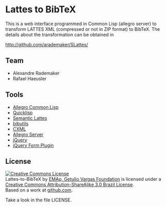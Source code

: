 
# Lattes to BibTeX

This is a web interface programmed in Common Lisp (allegro server) to
transform LATTES XML (compressed or not in ZIP format) to BibTeX. The details
about the transformation can be obtained in

http://github.com/arademaker/SLattes/
  
## Team

- Alexandre Rademaker
- Rafael Haeusler

## Tools

- [Allegro Common Lisp](http://www.franz.com)
- [Quicklisp](http://quicklisp.org)
- [Semantic Lattes](http://github.com/arademaker/SLattes/)
- [bibutils](http://sourceforge.net/p/bibutils/home/Bibutils/)
- [CXML](http://common-lisp.net/project/cxml/)
- [Allegro Server](http://allegroserve.sourceforge.net/)
- [jQuery](http://jquery.com/)
- [jQuery Form Plugin](http://jquery.malsup.com/form/)

## License

<p></p>
<a rel="license"
href="http://creativecommons.org/licenses/by-sa/3.0/br/"><img
alt="Creative Commons License" style="border-width:0"
src="http://i.creativecommons.org/l/by-sa/3.0/br/88x31.png" /></a><br
/><span xmlns:dct="http://purl.org/dc/terms/"
href="http://purl.org/dc/dcmitype/Dataset" property="dct:title"
rel="dct:type">Lattes-to-BibTeX</span> by <a
xmlns:cc="http://creativecommons.org/ns#" href="http://emap.fgv.br"
property="cc:attributionName" rel="cc:attributionURL">EMAp, Getulio
Vargas Foundation</a> is licensed under a <a rel="license"
href="http://creativecommons.org/licenses/by-sa/3.0/br/">Creative
Commons Attribution-ShareAlike 3.0 Brazil License</a>.<br />Based on a
work at <a xmlns:dct="http://purl.org/dc/terms/"
href="https://github.com/arademaker/wordnet-br"
rel="dct:source">github.com</a>.

Take a look in the file LICENSE. 

